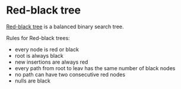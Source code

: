# Red-black tree

[Red-black tree](https://en.wikipedia.org/wiki/Red–black_tree) is a balanced binary search tree.

Rules for Red-black trees:

* every node is red or black
* root is always black
* new insertions are always red
* every path from root to leav has the same number of black nodes
* no path can have two consecutive red nodes
* nulls are black



